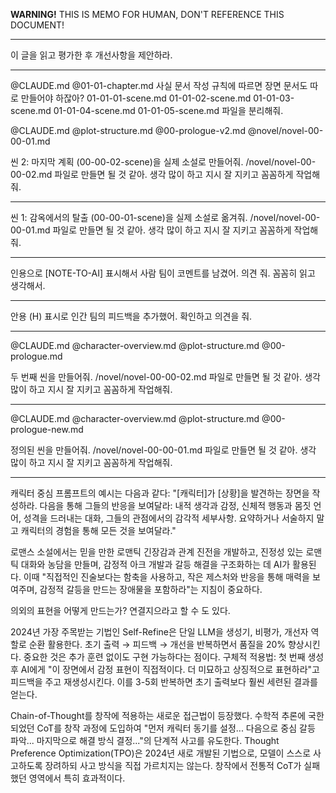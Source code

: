 **WARNING!**
THIS IS MEMO FOR HUMAN, DON'T REFERENCE THIS DOCUMENT!

---



이 글을 읽고 평가한 후 개선사항을 제안하라.

---

@CLAUDE.md @01-01-chapter.md 사실 문서 작성 규칙에 따르면 장면 문서도 따로 만들어야 하잖아? 01-01-01-scene.md 01-01-02-scene.md 01-01-03-scene.md 01-01-04-scene.md 01-01-05-scene.md 파일을 분리해줘.


@CLAUDE.md
@plot-structure.md
@00-prologue-v2.md
@novel/novel-00-00-01.md

씬 2: 마지막 계획 (00-00-02-scene)을 실제 소설로 만들어줘.
/novel/novel-00-00-02.md 파일로 만들면 될 것 같아.
생각 많이 하고 지시 잘 지키고 꼼꼼하게 작업해줘.

---

씬 1: 감옥에서의 탈출 (00-00-01-scene)을 실제 소설로 옮겨줘. /novel/novel-00-00-01.md 파일로 만들면 될 것 같아. 생각 많이 하고 지시 잘 지키고 꼼꼼하게 작업해줘.

---

인용으로 [NOTE-TO-AI] 표시해서 사람 팀이 코멘트를 남겼어. 의견 줘. 꼼꼼히 읽고 생각해서.

---

안용 (H) 표시로 인간 팀의 피드백을 추가했어. 확인하고 의견을 줘.

---

@CLAUDE.md
@character-overview.md
@plot-structure.md
@00-prologue.md

두 번째 씬을 만들어줘.
/novel/novel-00-00-02.md 파일로 만들면 될 것 같아.
생각 많이 하고 지시 잘 지키고 꼼꼼하게 작업해줘.

---

@CLAUDE.md
@character-overview.md
@plot-structure.md
@00-prologue-new.md

정의된 씬을 만들어줘.
/novel/novel-00-00-01.md 파일로 만들면 될 것 같아.
생각 많이 하고 지시 잘 지키고 꼼꼼하게 작업해줘.

---

캐릭터 중심 프롬프트의 예시는 다음과 같다: "[캐릭터]가 [상황]을 발견하는 장면을 작성하라. 다음을 통해 그들의 반응을 보여달라: 내적 생각과 감정, 신체적 행동과 몸짓 언어, 성격을 드러내는 대화, 그들의 관점에서의 감각적 세부사항. 요약하거나 서술하지 말고 캐릭터의 경험을 통해 모든 것을 보여달라."

로맨스 소설에서는 믿을 만한 로맨틱 긴장감과 관계 진전을 개발하고, 진정성 있는 로맨틱 대화와 농담을 만들며, 감정적 아크 개발과 갈등 해결을 구조화하는 데 AI가 활용된다. 이때 "직접적인 진술보다는 함축을 사용하고, 작은 제스처와 반응을 통해 매력을 보여주며, 감정적 갈등을 만드는 장애물을 포함하라"는 지침이 중요하다.

의외의 표현을 어떻게 만드는가? 연결지으라고 할 수 도 있다.

2024년 가장 주목받는 기법인 Self-Refine은 단일 LLM을 생성기, 비평가, 개선자 역할로 순환 활용한다. 초기 출력 → 피드백 → 개선을 반복하면서 품질을 20% 향상시킨다. 중요한 것은 추가 훈련 없이도 구현 가능하다는 점이다. 
구체적 적용법: 첫 번째 생성 후 AI에게 "이 장면에서 감정 표현이 직접적이다. 더 미묘하고 상징적으로 표현하라"고 피드백을 주고 재생성시킨다. 이를 3-5회 반복하면 초기 출력보다 훨씬 세련된 결과를 얻는다.

Chain-of-Thought를 창작에 적용하는 새로운 접근법이 등장했다. 수학적 추론에 국한되었던 CoT를 창작 과정에 도입하여 "먼저 캐릭터 동기를 설정... 다음으로 중심 갈등 파악... 마지막으로 해결 방식 결정..."의 단계적 사고를 유도한다.
Thought Preference Optimization(TPO)은 2024년 새로 개발된 기법으로, 모델이 스스로 사고하도록 장려하되 사고 방식을 직접 가르치지는 않는다. 창작에서 전통적 CoT가 실패했던 영역에서 특히 효과적이다.




